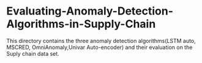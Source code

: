 # Evaluating-Anomaly-Detection-Algorithms-in-Supply-Chain
This directory contains the three anomaly detection algorithms(LSTM auto, MSCRED, OmniAnomaly,Univar Auto-encoder) and their evaluation on the Suply chain data set.
